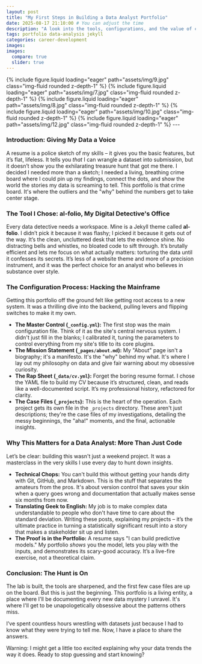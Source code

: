 ```yaml
---
layout: post
title: "My First Steps in Building a Data Analyst Portfolio"
date: 2025-08-17 21:10:00 # You can adjust the time
description: "A look into the tools, configurations, and the value of creating a personal portfolio for a data analyst."
tags: portfolio data-analysis jekyll
categories: career-development
images:
images:
  compare: true
  slider: true
---
```

<swiper-container keyboard="true" navigation="true" pagination="true" pagination-clickable="true" pagination-dynamic-bullets="true" rewind="true">
  <swiper-slide>{% include figure.liquid loading="eager" path="assets/img/9.jpg" class="img-fluid rounded z-depth-1" %}</swiper-slide>
  <swiper-slide>{% include figure.liquid loading="eager" path="assets/img/7.jpg" class="img-fluid rounded z-depth-1" %}</swiper-slide>
  <swiper-slide>{% include figure.liquid loading="eager" path="assets/img/8.jpg" class="img-fluid rounded z-depth-1" %}</swiper-slide>
  <swiper-slide>{% include figure.liquid loading="eager" path="assets/img/10.jpg" class="img-fluid rounded z-depth-1" %}</swiper-slide>
  <swiper-slide>{% include figure.liquid loading="eager" path="assets/img/12.jpg" class="img-fluid rounded z-depth-1" %}</swiper-slide>
</swiper-container>
---

### Introduction: Giving My Data a Voice

A resume is a police sketch of my skills – it gives you the basic features, but it’s flat, lifeless. It tells you *that* I can wrangle a dataset into submission, but it doesn’t show you the exhilarating treasure hunt that got me there. I decided I needed more than a sketch; I needed a living, breathing crime board where I could pin up my findings, connect the dots, and show the world the stories my data is screaming to tell. This portfolio is that crime board. It's where the outliers and the "why" behind the numbers get to take center stage.

### The Tool I Chose: al-folio, My Digital Detective's Office

Every data detective needs a workspace. Mine is a Jekyll theme called **al-folio**. I didn’t pick it because it was flashy; I picked it because it gets out of the way. It’s the clean, uncluttered desk that lets the evidence shine. No distracting bells and whistles, no bloated code to sift through. It’s brutally efficient and lets me focus on what actually matters: torturing the data until it confesses its secrets. It’s less of a website theme and more of a precision instrument, and it was the perfect choice for an analyst who believes in substance over style.

### The Configuration Process: Hacking the Mainframe

Getting this portfolio off the ground felt like getting root access to a new system. It was a thrilling dive into the backend, pulling levers and flipping switches to make it my own.

-   **The Master Control (`_config.yml`):** The first stop was the main configuration file. Think of it as the site's central nervous system. I didn't just fill in the blanks; I calibrated it, tuning the parameters to control everything from my site's title to its core plugins.
-   **The Mission Statement (`_pages/about.md`):** My "About" page isn't a biography; it's a manifesto. It's the "why" behind my what. It's where I lay out my philosophy on data and give fair warning about my obsessive curiosity.
-   **The Rap Sheet (`_data/cv.yml`):** Forget the boring resume format. I chose the YAML file to build my CV because it’s structured, clean, and reads like a well-documented script. It’s my professional history, refactored for clarity.
-   **The Case Files (`_projects`):** This is the heart of the operation. Each project gets its own file in the `_projects` directory. These aren't just descriptions; they're the case files of my investigations, detailing the messy beginnings, the "aha!" moments, and the final, actionable insights.

### Why This Matters for a Data Analyst: More Than Just Code

Let’s be clear: building this wasn't just a weekend project. It was a masterclass in the very skills I use every day to hunt down insights.

-   **Technical Chops:** You can't build this without getting your hands dirty with Git, GitHub, and Markdown. This is the stuff that separates the amateurs from the pros. It's about version control that saves your skin when a query goes wrong and documentation that actually makes sense six months from now.
-   **Translating Geek to English:** My job is to make complex data understandable to people who don't have time to care about the standard deviation. Writing these posts, explaining my projects – it’s the ultimate practice in turning a statistically significant result into a story that makes a stakeholder sit up and listen.
-   **The Proof is in the Portfolio:** A resume says "I can build predictive models." My portfolio *shows* you the model, lets you play with the inputs, and demonstrates its scary-good accuracy. It’s a live-fire exercise, not a theoretical claim.

### Conclusion: The Hunt is On

The lab is built, the tools are sharpened, and the first few case files are up on the board. But this is just the beginning. This portfolio is a living entity, a place where I'll be documenting every new data mystery I unravel. It's where I'll get to be unapologetically obsessive about the patterns others miss.

I’ve spent countless hours wrestling with datasets just because I had to know what they were trying to tell me. Now, I have a place to share the answers.

Warning: I might get a little too excited explaining why your data trends the way it does. Ready to stop guessing and start knowing?